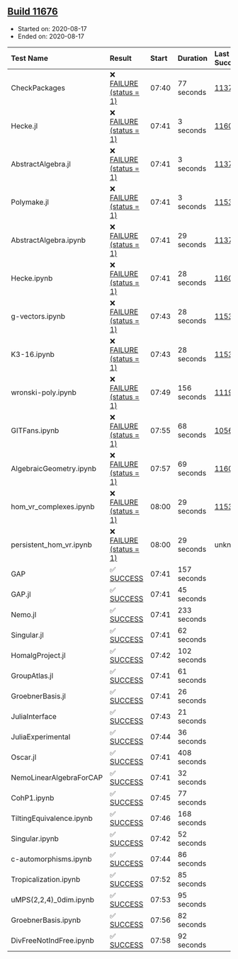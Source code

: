 ## [Build 11676](https://oscarci.mathematik.uni-kl.de/job/oscar/11676/)

* Started on: 2020-08-17
* Ended on: 2020-08-17

| Test Name    | Result | Start | Duration | Last Success | First Failure |
|:-------------|:-------|:------|:---------|:-------------|:--------------|
| CheckPackages | ❌ [FAILURE (status = 1)](https://oscarci.mathematik.uni-kl.de/job/oscar/11676/artifact/logs/build-11676/CheckPackages.log) | 07:40 | 77 seconds | [11376](https://oscarci.mathematik.uni-kl.de/job/oscar/11376/) | [11377](https://oscarci.mathematik.uni-kl.de/job/oscar/11377/) |
| Hecke.jl | ❌ [FAILURE (status = 1)](https://oscarci.mathematik.uni-kl.de/job/oscar/11676/artifact/logs/build-11676/Hecke.jl.log) | 07:41 | 3 seconds | [11602](https://oscarci.mathematik.uni-kl.de/job/oscar/11602/) | [11603](https://oscarci.mathematik.uni-kl.de/job/oscar/11603/) |
| AbstractAlgebra.jl | ❌ [FAILURE (status = 1)](https://oscarci.mathematik.uni-kl.de/job/oscar/11676/artifact/logs/build-11676/AbstractAlgebra.jl.log) | 07:41 | 3 seconds | [11376](https://oscarci.mathematik.uni-kl.de/job/oscar/11376/) | [11377](https://oscarci.mathematik.uni-kl.de/job/oscar/11377/) |
| Polymake.jl | ❌ [FAILURE (status = 1)](https://oscarci.mathematik.uni-kl.de/job/oscar/11676/artifact/logs/build-11676/Polymake.jl.log) | 07:41 | 3 seconds | [11532](https://oscarci.mathematik.uni-kl.de/job/oscar/11532/) | [11533](https://oscarci.mathematik.uni-kl.de/job/oscar/11533/) |
| AbstractAlgebra.ipynb | ❌ [FAILURE (status = 1)](https://oscarci.mathematik.uni-kl.de/job/oscar/11676/artifact/logs/build-11676/AbstractAlgebra.ipynb.log) | 07:41 | 29 seconds | [11376](https://oscarci.mathematik.uni-kl.de/job/oscar/11376/) | [11377](https://oscarci.mathematik.uni-kl.de/job/oscar/11377/) |
| Hecke.ipynb | ❌ [FAILURE (status = 1)](https://oscarci.mathematik.uni-kl.de/job/oscar/11676/artifact/logs/build-11676/Hecke.ipynb.log) | 07:41 | 28 seconds | [11602](https://oscarci.mathematik.uni-kl.de/job/oscar/11602/) | [11603](https://oscarci.mathematik.uni-kl.de/job/oscar/11603/) |
| g-vectors.ipynb | ❌ [FAILURE (status = 1)](https://oscarci.mathematik.uni-kl.de/job/oscar/11676/artifact/logs/build-11676/g-vectors.ipynb.log) | 07:43 | 28 seconds | [11532](https://oscarci.mathematik.uni-kl.de/job/oscar/11532/) | [11533](https://oscarci.mathematik.uni-kl.de/job/oscar/11533/) |
| K3-16.ipynb | ❌ [FAILURE (status = 1)](https://oscarci.mathematik.uni-kl.de/job/oscar/11676/artifact/logs/build-11676/K3-16.ipynb.log) | 07:43 | 28 seconds | [11532](https://oscarci.mathematik.uni-kl.de/job/oscar/11532/) | [11533](https://oscarci.mathematik.uni-kl.de/job/oscar/11533/) |
| wronski-poly.ipynb | ❌ [FAILURE (status = 1)](https://oscarci.mathematik.uni-kl.de/job/oscar/11676/artifact/logs/build-11676/wronski-poly.ipynb.log) | 07:49 | 156 seconds | [11192](https://oscarci.mathematik.uni-kl.de/job/oscar/11192/) | [11193](https://oscarci.mathematik.uni-kl.de/job/oscar/11193/) |
| GITFans.ipynb | ❌ [FAILURE (status = 1)](https://oscarci.mathematik.uni-kl.de/job/oscar/11676/artifact/logs/build-11676/GITFans.ipynb.log) | 07:55 | 68 seconds | [10566](https://oscarci.mathematik.uni-kl.de/job/oscar/10566/) | [10567](https://oscarci.mathematik.uni-kl.de/job/oscar/10567/) |
| AlgebraicGeometry.ipynb | ❌ [FAILURE (status = 1)](https://oscarci.mathematik.uni-kl.de/job/oscar/11676/artifact/logs/build-11676/AlgebraicGeometry.ipynb.log) | 07:57 | 69 seconds | [11602](https://oscarci.mathematik.uni-kl.de/job/oscar/11602/) | [11603](https://oscarci.mathematik.uni-kl.de/job/oscar/11603/) |
| hom_vr_complexes.ipynb | ❌ [FAILURE (status = 1)](https://oscarci.mathematik.uni-kl.de/job/oscar/11676/artifact/logs/build-11676/hom_vr_complexes.ipynb.log) | 08:00 | 29 seconds | [11532](https://oscarci.mathematik.uni-kl.de/job/oscar/11532/) | [11533](https://oscarci.mathematik.uni-kl.de/job/oscar/11533/) |
| persistent_hom_vr.ipynb | ❌ [FAILURE (status = 1)](https://oscarci.mathematik.uni-kl.de/job/oscar/11676/artifact/logs/build-11676/persistent_hom_vr.ipynb.log) | 08:00 | 29 seconds | unknown | unknown |
| GAP | ✅ [SUCCESS](https://oscarci.mathematik.uni-kl.de/job/oscar/11676/artifact/logs/build-11676/GAP.log) | 07:41 | 157 seconds |  |  |
| GAP.jl | ✅ [SUCCESS](https://oscarci.mathematik.uni-kl.de/job/oscar/11676/artifact/logs/build-11676/GAP.jl.log) | 07:41 | 45 seconds |  |  |
| Nemo.jl | ✅ [SUCCESS](https://oscarci.mathematik.uni-kl.de/job/oscar/11676/artifact/logs/build-11676/Nemo.jl.log) | 07:41 | 233 seconds |  |  |
| Singular.jl | ✅ [SUCCESS](https://oscarci.mathematik.uni-kl.de/job/oscar/11676/artifact/logs/build-11676/Singular.jl.log) | 07:41 | 62 seconds |  |  |
| HomalgProject.jl | ✅ [SUCCESS](https://oscarci.mathematik.uni-kl.de/job/oscar/11676/artifact/logs/build-11676/HomalgProject.jl.log) | 07:42 | 102 seconds |  |  |
| GroupAtlas.jl | ✅ [SUCCESS](https://oscarci.mathematik.uni-kl.de/job/oscar/11676/artifact/logs/build-11676/GroupAtlas.jl.log) | 07:41 | 61 seconds |  |  |
| GroebnerBasis.jl | ✅ [SUCCESS](https://oscarci.mathematik.uni-kl.de/job/oscar/11676/artifact/logs/build-11676/GroebnerBasis.jl.log) | 07:41 | 26 seconds |  |  |
| JuliaInterface | ✅ [SUCCESS](https://oscarci.mathematik.uni-kl.de/job/oscar/11676/artifact/logs/build-11676/JuliaInterface.log) | 07:43 | 21 seconds |  |  |
| JuliaExperimental | ✅ [SUCCESS](https://oscarci.mathematik.uni-kl.de/job/oscar/11676/artifact/logs/build-11676/JuliaExperimental.log) | 07:44 | 36 seconds |  |  |
| Oscar.jl | ✅ [SUCCESS](https://oscarci.mathematik.uni-kl.de/job/oscar/11676/artifact/logs/build-11676/Oscar.jl.log) | 07:41 | 408 seconds |  |  |
| NemoLinearAlgebraForCAP | ✅ [SUCCESS](https://oscarci.mathematik.uni-kl.de/job/oscar/11676/artifact/logs/build-11676/NemoLinearAlgebraForCAP.log) | 07:41 | 32 seconds |  |  |
| CohP1.ipynb | ✅ [SUCCESS](https://oscarci.mathematik.uni-kl.de/job/oscar/11676/artifact/logs/build-11676/CohP1.ipynb.log) | 07:45 | 77 seconds |  |  |
| TiltingEquivalence.ipynb | ✅ [SUCCESS](https://oscarci.mathematik.uni-kl.de/job/oscar/11676/artifact/logs/build-11676/TiltingEquivalence.ipynb.log) | 07:46 | 168 seconds |  |  |
| Singular.ipynb | ✅ [SUCCESS](https://oscarci.mathematik.uni-kl.de/job/oscar/11676/artifact/logs/build-11676/Singular.ipynb.log) | 07:42 | 52 seconds |  |  |
| c-automorphisms.ipynb | ✅ [SUCCESS](https://oscarci.mathematik.uni-kl.de/job/oscar/11676/artifact/logs/build-11676/c-automorphisms.ipynb.log) | 07:44 | 86 seconds |  |  |
| Tropicalization.ipynb | ✅ [SUCCESS](https://oscarci.mathematik.uni-kl.de/job/oscar/11676/artifact/logs/build-11676/Tropicalization.ipynb.log) | 07:52 | 85 seconds |  |  |
| uMPS(2,2,4)_0dim.ipynb | ✅ [SUCCESS](https://oscarci.mathematik.uni-kl.de/job/oscar/11676/artifact/logs/build-11676/uMPS-2-2-4-_0dim.ipynb.log) | 07:53 | 95 seconds |  |  |
| GroebnerBasis.ipynb | ✅ [SUCCESS](https://oscarci.mathematik.uni-kl.de/job/oscar/11676/artifact/logs/build-11676/GroebnerBasis.ipynb.log) | 07:56 | 82 seconds |  |  |
| DivFreeNotIndFree.ipynb | ✅ [SUCCESS](https://oscarci.mathematik.uni-kl.de/job/oscar/11676/artifact/logs/build-11676/DivFreeNotIndFree.ipynb.log) | 07:58 | 92 seconds |  |  |
